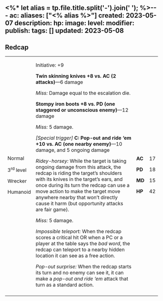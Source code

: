 <%* let alias = tp.file.title.split('-').join(' '); %>---
ac: 
aliases: ["<% alias %>"]
created: 2023-05-07
description: 
hp: 
image: 
level: 
modifier: 
publish: 
tags: []
updated: 2023-05-08
---

## Redcap

<table>
<colgroup>
<col style="width: 16%" />
<col style="width: 72%" />
<col style="width: 5%" />
<col style="width: 5%" />
</colgroup>
<tbody>
<tr class="odd">
<td><p>Normal</p>
<p>3<sup>rd</sup> level</p>
<p>Wrecker</p>
<p>Humanoid</p></td>
<td><p>Initiative: +9</p>
<p><strong>Twin skinning knives +8 vs. AC (2 attacks)</strong>—6
damage</p>
<p><em>Miss:</em> Damage equal to the escalation die.</p>
<p><strong>Stompy iron boots +8 vs. PD (one staggered or unconscious
enemy)</strong>—12 damage</p>
<p><em>Miss:</em> 5 damage.</p>
<p><em>[Special trigger]</em> <strong>C: Pop-out and ride ‘em +10 vs. AC
(one nearby enemy)</strong>—10 damage, and 5 ongoing damage</p>
<p><em>Ridey-horsey:</em> While the target is taking ongoing damage from
this attack, the redcap is riding the target’s shoulders with its knives
in the target’s ears, and once during its turn the redcap can use a move
action to make the target move anywhere nearby that won’t directly cause
it harm (but opportunity attacks are fair game).</p>
<p><em>Miss:</em> 5 damage.</p>
<p><em>Impossible teleport:</em> When the redcap scores a critical hit
OR when a PC or a player at the table says the <em>bad word</em>, the
redcap can teleport to a nearby hidden location it can see as a free
action.</p>
<p><em>Pop-out surprise:</em> When the redcap starts its turn and no
enemy can see it, it can make a <em>pop-out and ride ‘em</em> attack
that turn as a standard action.</p></td>
<td><p><strong>AC</strong></p>
<p><strong>PD</strong></p>
<p><strong>MD</strong></p>
<p><strong>HP</strong></p></td>
<td><p>17</p>
<p>18</p>
<p>15</p>
<p>42</p></td>
</tr>
<tr class="even">
<td></td>
<td></td>
<td></td>
<td></td>
</tr>
</tbody>
</table>
